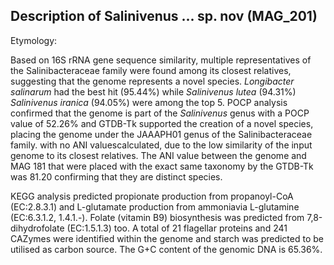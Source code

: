 ## Description of Salinivenus ... sp. nov  (MAG_201)

Etymology:


Based on 16S rRNA gene sequence similarity, 
multiple representatives of the Salinibacteraceae family 
were found among its closest relatives, suggesting that the genome represents a novel species.
*Longibacter salinarum* had the best hit	(95.44%)
while
*Salinivenus lutea* (94.31%)
*Salinivenus iranica* (94.05%) were among the top 5. 
POCP analysis confirmed that the genome is part of the 
*Salinivenus* genus with a POCP value of 52.26%
and 
GTDB-Tk supported the creation of a novel species, placing 
the genome under the JAAAPH01 genus of the Salinibacteraceae family. 
with no ANI valuescalculated,
due to the low similarity of the input genome to its closest relatives.
The ANI value between the genome and MAG 181 that were placed with the exact same taxonomy
by the GTDB-Tk was 81.20 confirming that they are distinct species. 


KEGG analysis predicted 
propionate production from propanoyl-CoA (EC:2.8.3.1)
and 
L-glutamate production from ammoniavia L-glutamine (EC:6.3.1.2, 1.4.1.-).
Folate (vitamin B9) biosynthesis was predicted from 7,8-dihydrofolate (EC:1.5.1.3) too.
A total of 21 flagellar proteins and 241 CAZymes were identified within the genome
and starch was predicted to be utilised as carbon source.
The G+C content of the genomic DNA is 65.36%.

